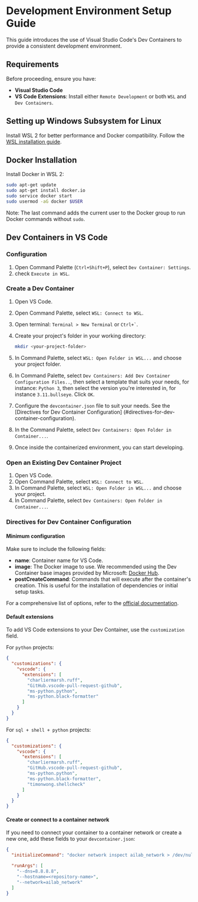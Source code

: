 # Development Environment Setup Guide

This guide introduces the use of Visual Studio Code's Dev Containers to provide
a consistent development environment.

## Requirements

Before proceeding, ensure you have:

- **Visual Studio Code**
- **VS Code Extensions**: Install either `Remote Development` or both `WSL`
and `Dev Containers`.

## Setting up Windows Subsystem for Linux

Install WSL 2 for better performance and Docker compatibility. Follow the
[WSL installation guide](https://docs.microsoft.com/en-us/windows/wsl/install).

## Docker Installation

Install Docker in WSL 2:

```bash
sudo apt-get update
sudo apt-get install docker.io
sudo service docker start
sudo usermod -aG docker $USER
```

Note: The last command adds the current user to the Docker group to run Docker
commands without `sudo`.

## Dev Containers in VS Code

### Configuration

1. Open Command Palette (`Ctrl+Shift+P`), select `Dev Container: Settings`.
2. check `Execute in WSL`.

### Create a Dev Container

1. Open VS Code.
2. Open Command Palette, select `WSL: Connect to WSL`.
3. Open terminal: `Terminal > New Terminal` or `` Ctrl+` ``.
4. Create your project's folder in your working directory:

   ```bash
   mkdir <your-project-folder>
   ```

5. In Command Palette, select `WSL: Open Folder in WSL...` and choose your
project folder.
6. In Command Palette, select
`Dev Containers: Add Dev Container Configuration Files..`, then select a
template that suits your needs, for instance: `Python 3`, then select the
version you're interested in, for instance `3.11.bullseye`. Click `OK`.
7. Configure the `devcontainer.json` file to suit your needs. See the
[Directives for Dev Container Configuration]
(#directives-for-dev-container-configuration).
8. In the Command Palette, select `Dev Containers: Open Folder in Container...`.
9. Once inside the containerized environment, you can start developing.

### Open an Existing Dev Container Project

1. Open VS Code.
2. Open Command Palette, select `WSL: Connect to WSL`.
3. In Command Palette, select `WSL: Open Folder in WSL...` and choose your
project.
4. In Command Palette, select `Dev Containers: Open Folder in Container...`.

### Directives for Dev Container Configuration

#### Minimum configuration

Make sure to include the following fields:

- **name**: Container name for VS Code.
- **image**: The Docker image to use. We recommended using the Dev Container
base images provided by Microsoft: [Docker Hub](
https://hub.docker.com/r/microsoft/devcontainers).
- **postCreateCommand**: Commands that will execute after the container's
creation. This is useful for the installation of dependencies or initial setup
tasks.

For a comprehensive list of options, refer to the [official documentation](
https://containers.dev/implementors/json_reference/).

#### Default extensions

To add VS Code extensions to your Dev Container, use the `customization` field.

For `python` projects:

```json
{
  "customizations": {
    "vscode": {
      "extensions": [
        "charliermarsh.ruff",
        "GitHub.vscode-pull-request-github",
        "ms-python.python",
        "ms-python.black-formatter"
      ]
    }
  }
}
```

For `sql + shell + python` projects:

```json
{
  "customizations": {
    "vscode": {
      "extensions": [
        "charliermarsh.ruff",
        "GitHub.vscode-pull-request-github",
        "ms-python.python",
        "ms-python.black-formatter",
        "timonwong.shellcheck"
      ]
    }
  }
}
```

#### Create or connect to a container network

If you need to connect your container to a container network or create a
new one, add these fields to your `devcontainer.json`:

```json
{
  "initializeCommand": "docker network inspect ailab_network > /dev/null || docker network create ailab_network --attachable",

  "runArgs": [
    "--dns=8.8.8.8",
    "--hostname=<repository-name>",
    "--network=ailab_network"
  ]
}
```
